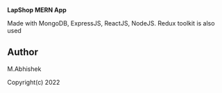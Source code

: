**LapShop MERN App**

Made with MongoDB, ExpressJS, ReactJS, NodeJS.
Redux toolkit is also used

## Author

M.Abhishek

Copyright(c) 2022
